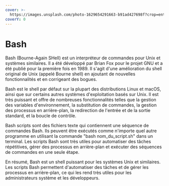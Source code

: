 ```yaml
---
cover: >-
  https://images.unsplash.com/photo-1629654291663-b91ad427698f?crop=entropy&cs=tinysrgb&fm=jpg&ixid=MnwxOTcwMjR8MHwxfHNlYXJjaHwyfHxiYXNofGVufDB8fHx8MTY3NTA4Nzk1NA&ixlib=rb-4.0.3&q=80
coverY: 0
---
```


# Bash

Bash (Bourne-Again SHell) est un interpréteur de commandes pour Unix et systèmes similaires. Il a été développé par Brian Fox pour le projet GNU et a été publié pour la première fois en 1989. Il s'agit d'une amélioration du shell original de Unix (appelé Bourne shell) en ajoutant de nouvelles fonctionnalités et en corrigeant des bogues.

Bash est le shell par défaut sur la plupart des distributions Linux et macOS, ainsi que sur certains autres systèmes d'exploitation basés sur Unix. Il est très puissant et offre de nombreuses fonctionnalités telles que la gestion des variables d'environnement, la substitution de commandes, la gestion des processus en arrière-plan, la redirection de l'entrée et de la sortie standard, et la boucle de contrôle.

Bash scripts sont des fichiers texte qui contiennent une séquence de commandes Bash. Ils peuvent être exécutés comme n'importe quel autre programme en utilisant la commande "bash nom\_du\_script.sh" dans un terminal. Les scripts Bash sont très utiles pour automatiser des tâches répétitives, gérer des processus en arrière-plan et exécuter des séquences de commandes en une seule étape.

En résumé, Bash est un shell puissant pour les systèmes Unix et similaires. Les scripts Bash permettent d'automatiser des tâches et de gérer les processus en arrière-plan, ce qui les rend très utiles pour les administrateurs système et les développeurs.
